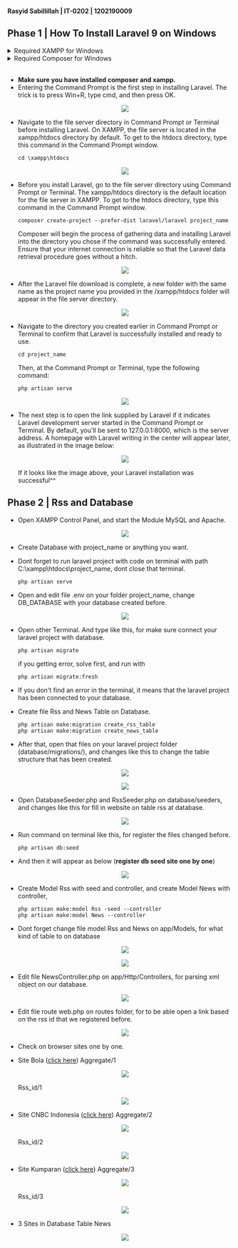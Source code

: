 **Rasyid Sabillillah | IT-0202 | 1202190009**

## Phase 1  | How To Install Laravel 9 on Windows

<details> <summary> Required XAMPP for Windows</summary>

### Install from www.apachefriends.org
- [Installer XAMPP](https://www.apachefriends.org/xampp-files/8.1.6/xampp-windows-x64-8.1.6-0-VS16-installer.exe)    `Windows 2008, 2012, Vista, 7, 8 (Important: XP or 2003 not supported`
    
    **Component Install**: MySQL, phpMyAdmin

</details>

<details> <summary> Required Composer for Windows</summary>

- [Installer Composer](https://getcomposer.org/Composer-Setup.exe)
- After downloading the Composer file, open the file and follow the installation instructions below: 
   <p align="center"><img src= "https://github.com/acid99/Integratif-Rasyid_Sabillillah-1202190009/blob/main/assets/laravel/Screenshot_1.png?raw=true"></p>
   First, a page like the one in the image above will appear. Click Next to continue with the installation process.
- Make sure to select the installation location Composer running at C:\xampp\php\php.exe. Click Next if the php file location is correct.
   <p align="center"><img src= "https://github.com/acid99/Integratif-Rasyid_Sabillillah-1202190009/blob/main/assets/laravel/Screenshot_2.png?raw=true"></p>
- After that, you'll be asked if you want to utilize a proxy or not. Click the button and input your proxy URL if you want to use one. If you don't wish to use a proxy, proceed with the installation by clicking Next.
   <p align="center"><img src= "https://github.com/acid99/Integratif-Rasyid_Sabillillah-1202190009/blob/main/assets/laravel/Screenshot_3.png?raw=true"></p>
- Next, double-check that the installation process is operating in the correct directory, which is C:xamppphpphp.exe. If everything seems good, click Install. The next screen displays a notification that the Windows environment has changed. This modification makes it possible to run Composer from the Command Prompt.
   <p align="center"><img src= "https://github.com/acid99/Integratif-Rasyid_Sabillillah-1202190009/blob/main/assets/laravel/Screenshot_4.png?raw=true"></p>
- When the installation is finished, close the Composer installation window by clicking Finish.
   <p align="center"><img src= "https://github.com/acid99/Integratif-Rasyid_Sabillillah-1202190009/blob/main/assets/laravel/Screenshot_5.png?raw=true"></p>
- Following the completion of the Composer installation, use the Command Prompt to verify the Composer installation. The key is to press Win + R, type cmd, and then click Ok. 
   <p align="center"><img src= "https://github.com/acid99/Integratif-Rasyid_Sabillillah-1202190009/blob/main/assets/laravel/cmd.png?raw=true"></p>
- After that, you'll be taken to the Command Prompt window. To see if the installation was successful, run the command below.
   <p align="center"><img src= "https://github.com/acid99/Integratif-Rasyid_Sabillillah-1202190009/blob/main/assets/laravel/Screenshot_6.png?raw=true"></p>
   Your installation was successful if it looks like the image above.
</details>
<br>

- **Make sure you have installed composer and xampp.**
- Entering the Command Prompt is the first step in installing Laravel. The trick is to press Win+R, type cmd, and then press OK.
  <p align="center"><img src= "https://github.com/acid99/Integratif-Rasyid_Sabillillah-1202190009/blob/main/assets/laravel/cmd.png?raw=true"></p>
- Navigate to the file server directory in Command Prompt or Terminal before installing Laravel. On XAMPP, the file server is located in the xampp/htdocs directory by default. To get to the htdocs directory, type this command in the Command Prompt window.
    ```
    cd \xampp\htdocs 
    ```  
    <p align="center"><img src= "https://github.com/acid99/Integratif-Rasyid_Sabillillah-1202190009/blob/main/assets/laravel/Screenshot_7.png?raw=true"></p>
- Before you install Laravel, go to the file server directory using Command Prompt or Terminal. The xampp/htdocs directory is the default location for the file server in XAMPP. To get to the htdocs directory, type this command in the Command Prompt window.
    ```
    composer create-project --prefer-dist laravel/laravel project_name 
    ```  
    Composer will begin the process of gathering data and installing Laravel into the directory you chose if the command was successfully entered. Ensure that your internet connection is reliable so that the Laravel data retrieval procedure goes without a hitch.
    <p align="center"><img src= "https://github.com/acid99/Integratif-Rasyid_Sabillillah-1202190009/blob/main/assets/laravel/Screenshot_8.png?raw=true"></p>
- After the Laravel file download is complete, a new folder with the same name as the project name you provided in the /xampp/htdocs folder will appear in the file server directory.
  <p align="center"><img src= "https://github.com/acid99/Integratif-Rasyid_Sabillillah-1202190009/blob/main/assets/laravel/Screenshot_9.png?raw=true"></p>
- Navigate to the directory you created earlier in Command Prompt or Terminal to confirm that Laravel is successfully installed and ready to use.
    ```
    cd project_name
    ```  
    Then, at the Command Prompt or Terminal, type the following command:
    ```
    php artisan serve
    ```  
    <p align="center"><img src= "https://github.com/acid99/Integratif-Rasyid_Sabillillah-1202190009/blob/main/assets/laravel/Screenshot_10.png?raw=true"></p>
- The next step is to open the link supplied by Laravel if it indicates Laravel development server started in the Command Prompt or Terminal. By default, you'll be sent to 127.0.0.1:8000, which is the server address. A homepage with Laravel writing in the center will appear later, as illustrated in the image below:
  <p align="center"><img src= "https://github.com/acid99/Integratif-Rasyid_Sabillillah-1202190009/blob/main/assets/laravel/Screenshot_11.png?raw=true"></p>
  If it looks like the image above, your Laravel installation was successful^^

## Phase 2  | Rss and Database 

- Open XAMPP Control Panel, and start the Module MySQL and Apache.
    <p align="center"><img src= "https://github.com/acid99/Integratif--Rasyid_Sabillillah--1202190009-/blob/main/assets/progress%202/step/Screenshot_0.png?raw=true"></p>
- Create Database with project_name or anything you want.
- Dont forget to run laravel project with code on terminal with path C:\xampp\htdocs\project_name, dont close that terminal.
    ```
    php artisan serve
    ```  
- Open and edit file .env on your folder project_name, change DB_DATABASE with your database created before.
    <p align="center"><img src= "https://github.com/acid99/Integratif--Rasyid_Sabillillah--1202190009-/blob/main/assets/progress%202/step/Screenshot_1.png?raw=true"></p>
- Open other Terminal. And type like this, for make sure connect your laravel project with database. 
    ```
    php artisan migrate
    ```  
    if you getting error, solve first, and run with
    ```
    php artisan migrate:fresh
    ```  
- If you don't find an error in the terminal, it means that the laravel project  has been connected to your database.
- Create file Rss and News Table on Database.
    ```
   php artisan make:migration create_rss_table
   php artisan make:migration create_news_table
    ```  
- After that, open that files on your laravel project folder (database/migrations/), and changes like this to change the table structure that has been created.
    <p align="center"><img src= "https://github.com/acid99/Integratif--Rasyid_Sabillillah--1202190009-/blob/main/assets/progress%202/step/Screenshot_2.png?raw=true"></p>
    <p align="center"><img src= "https://github.com/acid99/Integratif--Rasyid_Sabillillah--1202190009-/blob/main/assets/progress%202/step/Screenshot_3.png?raw=true"></p>
- Open DatabaseSeeder.php and RssSeeder.php on database/seeders, and changes like this for fill in website on table rss at database.
    <p align="center"><img src= "https://github.com/acid99/Integratif--Rasyid_Sabillillah--1202190009-/blob/main/assets/progress%202/step/Screenshot_4.png?raw=true"></p>
- Run command on terminal like this, for register the files changed before.
    ```
    php artisan db:seed
    ```  
- And then it will appear as below (**register db seed site one by one**)
      <p align="center"><img src= "https://github.com/acid99/Integratif--Rasyid_Sabillillah--1202190009-/blob/main/assets/progress%202/step/Screenshot_4_1.png?raw=true"></p>
- Create Model Rss with seed and controller, and create Model News with controller,
    ```
   php artisan make:model Rss -seed --controller
   php artisan make:model News --controller
    ```
- Dont forget change file model Rss and News on app/Models, for what kind of table to on database
    <p align="center"><img src= "https://github.com/acid99/Integratif--Rasyid_Sabillillah--1202190009-/blob/main/assets/progress%202/step/Screenshot_6.png?raw=true"></p>
    <p align="center"><img src= "https://github.com/acid99/Integratif--Rasyid_Sabillillah--1202190009-/blob/main/assets/progress%202/step/Screenshot_5.png?raw=true"></p>
- Edit file NewsController.php on app/Http/Controllers, for parsing xml object on our database.
    <p align="center"><img src= "https://github.com/acid99/Integratif--Rasyid_Sabillillah--1202190009-/blob/main/assets/progress%202/step/Screenshot_7.png?raw=true"></p>
- Edit file route web.php on routes folder, for to be able open a link based on the rss id that we registered before.
    <p align="center"><img src= "https://github.com/acid99/Integratif--Rasyid_Sabillillah--1202190009-/blob/main/assets/progress%202/step/Screenshot_8.png?raw=true"></p>
- Check on browser sites one by one.
- Site Bola ([click here](https://www.bola.net/feed/))
  Aggregate/1
  <p align="center"><img src= "https://github.com/acid99/Integratif--Rasyid_Sabillillah--1202190009-/blob/main/assets/progress%202/Screenshot_1.png?raw=true"></p>
  Rss_id/1
  <p align="center"><img src= "https://github.com/acid99/Integratif--Rasyid_Sabillillah--1202190009-/blob/main/assets/progress%202/Screenshot_2.png?raw=true"></p>

- Site CNBC Indonesia ([click here](https://www.cnbcindonesia.com/market/rss/))
  Aggregate/2
  <p align="center"><img src= "https://github.com/acid99/Integratif--Rasyid_Sabillillah--1202190009-/blob/main/assets/progress%202/Screenshot_3.png?raw=true"></p>
  Rss_id/2
  <p align="center"><img src= "https://github.com/acid99/Integratif--Rasyid_Sabillillah--1202190009-/blob/main/assets/progress%202/Screenshot_4.png?raw=true"></p>

- Site Kumparan ([click here](https://lapi.kumparan.com/v2.0/rss/))
  Aggregate/3
  <p align="center"><img src= "https://github.com/acid99/Integratif--Rasyid_Sabillillah--1202190009-/blob/main/assets/progress%202/Screenshot_5.png?raw=true"></p>
  Rss_id/3
  <p align="center"><img src= "https://github.com/acid99/Integratif--Rasyid_Sabillillah--1202190009-/blob/main/assets/progress%202/Screenshot_6.png?raw=true"></p>

- 3 Sites in Database Table News
  <p align="center"><img src= "https://github.com/acid99/Integratif--Rasyid_Sabillillah--1202190009-/blob/main/assets/progress%202/Screenshot_7.png?raw=true"></p>


